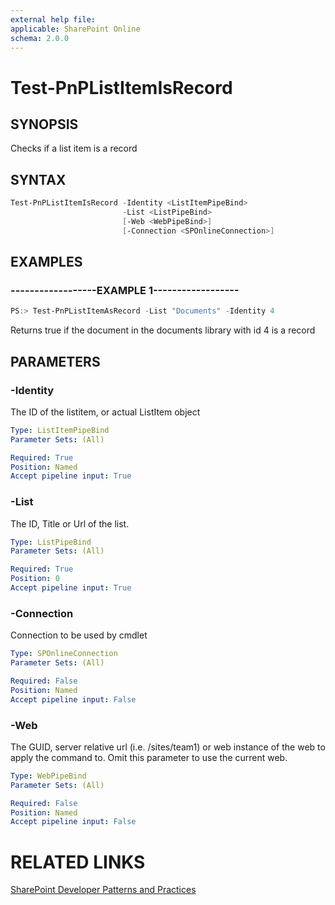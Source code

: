 ```yaml
---
external help file:
applicable: SharePoint Online
schema: 2.0.0
---
```

# Test-PnPListItemIsRecord

## SYNOPSIS
Checks if a list item is a record

## SYNTAX 

```powershell
Test-PnPListItemIsRecord -Identity <ListItemPipeBind>
                         -List <ListPipeBind>
                         [-Web <WebPipeBind>]
                         [-Connection <SPOnlineConnection>]
```

## EXAMPLES

### ------------------EXAMPLE 1------------------
```powershell
PS:> Test-PnPListItemAsRecord -List "Documents" -Identity 4
```

Returns true if the document in the documents library with id 4 is a record

## PARAMETERS

### -Identity
The ID of the listitem, or actual ListItem object

```yaml
Type: ListItemPipeBind
Parameter Sets: (All)

Required: True
Position: Named
Accept pipeline input: True
```

### -List
The ID, Title or Url of the list.

```yaml
Type: ListPipeBind
Parameter Sets: (All)

Required: True
Position: 0
Accept pipeline input: True
```

### -Connection
Connection to be used by cmdlet

```yaml
Type: SPOnlineConnection
Parameter Sets: (All)

Required: False
Position: Named
Accept pipeline input: False
```

### -Web
The GUID, server relative url (i.e. /sites/team1) or web instance of the web to apply the command to. Omit this parameter to use the current web.

```yaml
Type: WebPipeBind
Parameter Sets: (All)

Required: False
Position: Named
Accept pipeline input: False
```

# RELATED LINKS

[SharePoint Developer Patterns and Practices](http://aka.ms/sppnp)